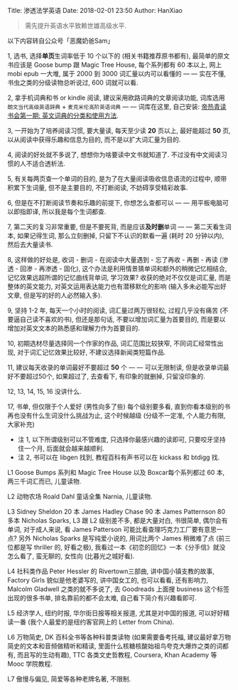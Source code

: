 Title: 渗透法学英语
Date: 2018-02-01 23:50
Author: HanXiao

> 需先提升英语水平致赖世雄高级水平.

以下内容转自公众号「恶魔奶爸Sam」

1, 选书, 选择**单页**生词率低于 10 个以下的 (相关书籍推荐原书都有), 最简单的原文书应该是 Goose bump 跟 Magic Tree House, 每个系列都有 60 本以上, 网上 mobi epub 一大堆, 属于 2000 到 3000 词汇量以内可以看懂的 — — 实在不懂, 书虫之类的分级读物总听说过, 600 词就可以看.

2, 拿手机词典和书 or kindle 阅读, 建议采用欧路词典的文章阅读功能, 词库选用 `朗文当代高级英语辞典` + `麦克米伦高阶英语词典` — — 词库在这里, 自己安装: [帝热青读书会第一期: 英文词典的分类和使用方法](https://site.douban.com/195274/widget/notes/12471872/note/300956080/).

3, 一开始为了培养阅读习惯, 要大量读, 每天至少读 **20** 页以上, 最好能超过 **50** 页, 以从阅读中获得乐趣和信息为目的, 而不是以扩大词汇量为目的.

4, 阅读的好处就不多说了, 想想你为啥要读中文书就知道了. 不过没有中文阅读习惯的人不适合透析法.

5, 有关每两页查一个单词的目的, 是为了在大量阅读吸收信息语流的过程中, 顺带积累下生词量, 但不是主要目的, 不打断阅读, 不妨碍享受精彩故事.

6, 但是在不打断阅读节奏和乐趣的前提下, 你想怎么查都可以 — — 用平板电脑可以即指即译, 所以我是每个生词都查.

7, 第二天的复习非常重要, 但是不要死背, 而是应该**及时删**单词 — — 第二天看生词本, 如果记得生词, 那么立刻删掉, 只留下不认识的默看一遍 (耗时 20 分钟以内), 然后去大量读书.

8, 这样做的好处是, 收词 - 删词 - 在阅读中大量遇到 - 忘了再收 - 再删 - 再读 (渗透 - 回渗 - 再渗透 - 固化), 这个办法是利用情景猜单词和额外的稍微记忆相结合, 记忆效果远超所谓的记忆曲线背单词, 学习效果? 收获的绝对不仅仅是词汇量, 而是整体的英文能力, 对英文运用表达能力也有潜移默化的影响 (输入多未必能写出好文章, 但是写的好的人必然输入多).

9, 坚持 1-2 年, 每天一个小时的阅读, 词汇量过两万很轻松, 过程几乎没有痛苦 (不要逼自己读不喜欢的书), 但还是那句话, 不要以增加词汇量为首要目的, 而是要以增加对英文文本的熟悉感和理解力作为首要目的.

10, 初期选材尽量选择同一个作家的作品, 词汇范围比较狭窄, 不同词汇经常性出现, 对于词汇记忆效果比较好, 不建议选择新闻类短篇作品.

11, 建议每天收录的单词最好不要超过 **50** 个 — — 可以无限制读, 但是收录单词最好不要超过50个, 如果超过了, 去查看下, 有印象的就删掉, 只留没印象的.

12, 13, 14, 15, 16 没讲什么.

17, 书单, 但仅限于个人爱好 (男性向多了些) 每个级别要多看, 直到你看本级别的书再也没有什么生词没什么挑战为止, 这个时候越级 (分级不一定准, 个人能力有限, 大家补充)

- 注 1, 以下所谓级别可以不管难度, 只选择你最感兴趣的读即可, 只要咬牙坚持住一个月, 后面就会越来越顺利.
- 注 2, 书可以在 libgen 找到, 教程百科有声书可以在 kickass 和 btdigg 找.

L1 Goose Bumps 系列和 Magic Tree House 以及 Boxcar每个系列都过 60 本, 两三千词汇而已, 儿童读物.

L2 动物农场 Roald Dahl 童话全集 Narnia, 儿童读物.

L3 Sidney Sheldon 20 本 James Hadley Chase 90 本 James Patternson 80 多本 Nicholas Sparks, L3 跟 L2 级别差不多, 都是大量对白, 书很简单, 偶尔会有单词, 对于成人来说, 看 James Patterson 可能比看查理巧克力工厂要有意思一点? 另外 Nicholas Sparks 是写纯爱小说的, 用词比两个 James 稍微难了点 (前三位都是写 thriller 的, 好看之极), 我看过一本《初恋的回忆》一本《分手信》就没怎么看了, 蛮无聊的, 女性向 (比暮光之城好看).

L4 社科类作品 Peter Hessler 的 Rivertown三部曲, 讲中国小镇支教的故事, Factory Girls 貌似是他老婆写的, 讲中国女工的, 也可以看看, 还有影响力, Malcolm Gladwell 之类的就不多说了, 去 Goodreads 上面搜 business 这个标签出现的很多书单, 排名靠前的都不会太难, 自己看下简介有兴趣看即可.

L5 经济学人, 纽约时报, 华尔街日报等相关报道, 尤其是对中国的报道, 可以好好精读一番 (我个人最爱的是纽约客官网上的 Letter from China).

L6 万物简史, DK 百科全书等各种科普类读物 (如果需要备考托福, 建议最好拿万物简史的文本和音频做精听和精读, 里面什么核糖核酸始祖鸟夸克大爆炸之类的词都有, 而且写的生动有趣), TTC 各类文史哲教程, Coursera, Khan Academy 等 Mooc 学院教程.

L7 傲慢与偏见, 简爱等各种老牌名著, 不限制.
